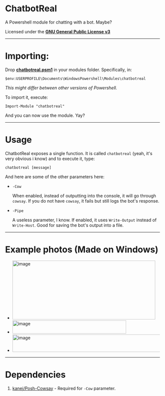 # ChatbotReal

A Powershell module for chatting with a bot. Maybe?

Licensed under the [**GNU General Public License v3**](https://www.gnu.org/licenses/gpl-3.0.en.html#license-text)

---

# Importing:

Drop [**chatbotreal.psm1**](https://github.com/m4ttzzzz/chatbotreal/raw/refs/heads/main/chatbotreal.psm1) in your modules folder. Specifically, in:
```
$env:USERPROFILE\Documents\WindowsPowershell\Modules\chatbotreal
```
*This might differ between other versions of Powershell.*

To import it, execute:

```
Import-Module "chatbotreal"
```

And you can now use the module. Yay?

---

# Usage
ChatbotReal exposes a single function. It is called `chatbotreal` (yeah, it's very obvious i know) and to execute it, type:

```
chatbotreal [message]
``` 

And here are some of the other parameters here:
- `-Cow`
   
   When enabled, instead of outputting into the console, it will go through `cowsay`.
   If you do not have `cowsay`, it fails but still logs the bot's response.
- `-Pipe`
   
   A useless parameter, I know. If enabled, it uses `Write-Output` instead of `Write-Host`. Good for saving the bot's output into a file.
---
# Example photos (Made on Windows)
* <img width="465" height="192" alt="image" src="https://github.com/user-attachments/assets/a74be16a-1e84-442a-8c19-3b805e18ca1a" />
* <img width="370" height="43" alt="image" src="https://github.com/user-attachments/assets/0d33bb8b-072f-4671-9229-b8eadc284a99" />
* <img width="697" height="57" alt="image" src="https://github.com/user-attachments/assets/d1d31421-3b9d-4ef7-aad0-7892581c45bd" />


---
# Dependencies
1. [kanej/Posh-Cowsay](https://github.com/kanej/Posh-Cowsay/) - Required for `-Cow` parameter.


